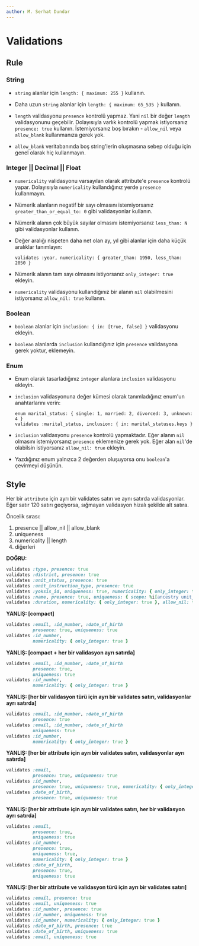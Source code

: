 ```yaml
---
author: M. Serhat Dundar
---
```


# Validations

## Rule

### String

- `string` alanlar için `length: { maximum: 255 }` kullanın.

- Daha uzun `string` alanlar için `length: { maximum: 65_535 }` kullanın.

- `length` validasyonu `presence` kontrolü yapmaz. Yani `nil` bir değer `length` validasyonunu geçebilir. Dolayısıyla varlık kontrolü yapmak istiyorsanız `presence: true` kullanın. İstemiyorsanız boş bırakın - `allow_nil` veya `allow_blank` kullanmanıza gerek yok.

- `allow_blank` veritabanında boş string'lerin oluşmasına sebep olduğu için genel olarak hiç kullanmayın.

### Integer || Decimal || Float

- `numericality` validasyonu varsayılan olarak attribute'e `presence` kontrolü yapar. Dolayısıyla `numericality` kullandığınız yerde `presence` kullanmayın.

- Nümerik alanların negatif bir sayı olmasını istemiyorsanız `greater_than_or_equal_to: 0` gibi validasyonlar kullanın.

- Nümerik alanın çok büyük sayılar olmasını istemiyorsanız `less_than: N` gibi validasyonlar kullanın.

- Değer aralığı nispeten daha net olan ay, yıl gibi alanlar için daha küçük aralıklar tanımlayın:

  `validates :year, numericality: { greater_than: 1950, less_than: 2050 }`

- Nümerik alanın tam sayı olmasını istiyorsanız `only_integer: true` ekleyin.

- `numericality` validasyonu kullandığınız bir alanın `nil` olabilmesini istiyorsanız `allow_nil: true` kullanın.

### Boolean

- `boolean` alanlar için `inclusion: { in: [true, false] }` validasyonu ekleyin.

- `boolean` alanlarda `inclusion` kullandığınız için `presence` validasyona gerek yoktur, eklemeyin.

### Enum

- Enum olarak tasarladığınız `integer` alanlara `inclusion` validasyonu ekleyin.

- `inclusion` validasyonuna değer kümesi olarak tanımladığınız enum'un anahtarlarını verin:
  ```
  enum marital_status: { single: 1, married: 2, divorced: 3, unknown: 4 }
  validates :marital_status, inclusion: { in: marital_statuses.keys }
  ```

- `inclusion` validasyonu `presence` kontrolü yapmaktadır. Eğer alanın `nil` olmasını istemiyorsanız `presence` eklemenize gerek yok. Eğer alan `nil`'de olabilsin istiyorsanız `allow_nil: true` ekleyin.

- Yazdığınız enum yalnızca 2 değerden oluşuyorsa onu `boolean`'a çevirmeyi düşünün.


## Style

Her bir `attribute` için ayrı bir validates satırı ve aynı satırda validasyonlar. Eğer satır 120 satırı geçiyorsa, sığmayan validasyon hizalı şekilde alt satıra.

Öncelik sırası:

1. presence || allow_nil || allow_blank
1. uniqueness
1. numericality || length
1. diğerleri

**DOĞRU:**

```ruby
validates :type, presence: true
validates :district, presence: true
validates :unit_status, presence: true
validates :unit_instruction_type, presence: true
validates :yoksis_id, uniqueness: true, numericality: { only_integer: true }
validates :name, presence: true, uniqueness: { scope: %i[ancestry unit_status_id] }
validates :duration, numericality: { only_integer: true }, allow_nil: true
```

**YANLIŞ: [compact]**

```ruby
validates :email, :id_number, :date_of_birth
          presence: true, uniqueness: true
validates :id_number,
          numericality: { only_integer: true }
```

**YANLIŞ: [compact + her bir validasyon ayrı satırda]**

```ruby
validates :email, :id_number, :date_of_birth
          presence: true,
          uniqueness: true
validates :id_number,
          numericality: { only_integer: true }
```

**YANLIŞ: [her bir validasyon türü için ayrı bir validates satırı, validasyonlar ayrı satırda]**

```ruby
validates :email, :id_number, :date_of_birth
          presence: true
validates :email, :id_number, :date_of_birth
          uniqueness: true
validates :id_number,
          numericality: { only_integer: true }
```

**YANLIŞ: [her bir attribute için ayrı bir validates satırı, validasyonlar ayrı satırda]**

```ruby
validates :email,
          presence: true, uniqueness: true
validates :id_number,
          presence: true, uniqueness: true, numericality: { only_integer: true }
validates :date_of_birth,
          presence: true, uniqueness: true
```

**YANLIŞ: [her bir attribute için ayrı bir validates satırı, her bir validasyon ayrı satırda]**

```ruby
validates :email,
          presence: true,
          uniqueness: true
validates :id_number,
          presence: true,
          uniqueness: true,
          numericality: { only_integer: true }
validates :date_of_birth,
          presence: true,
          uniqueness: true
```

**YANLIŞ: [her bir attribute ve validasyon türü için ayrı bir validates satırı]**

```ruby
validates :email, presence: true
validates :email, uniqueness: true
validates :id_number, presence: true
validates :id_number, uniqueness: true
validates :id_number, numericality: { only_integer: true }
validates :date_of_birth, presence: true
validates :date_of_birth, uniqueness: true
validates :email, uniqueness: true
```
